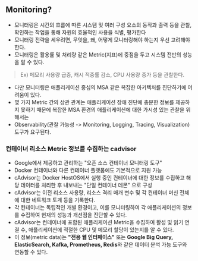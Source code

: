 ## Monitoring?
- 모니터링은 시간의 흐름에 따른 시스템 및 여러 구성 요소의 동작과 출력 등을 관찰, 확인하는 작업을 통해 자원의 효율적인 사용을 식별, 평가한다
- 모니터링 전략을 세우려면, 무엇을, 왜, 어떻게 모니터링해야 하는지 우선 고려해야 한다.
- 모니터링은 활용률 및 처리량 같은 Metric(지표)에 중점을 두고 시스템 전반의 성능을 알 수 있다.
> Ex) 메모리 사용량 급증, 캐시 적중률 감소, CPU 사용량 증가 등을 관찰한다.
- 다만 모니터링은 애플리케이션 중심의 MSA 같은 복잡한 아키텍처를 진단하기에 어려움이 있다.
- 몇 가지 Metric 간의 상관 관계는 애플리케이션 장애 진단에 충분한 정보를 제공하지 못하기 때문에 복잡한 MSA 환경의 애플리케이션에 대한 가시성 있는 관찰을 위해서는
- Observability(관찰 가능성 -> Monitoring, Logging, Tracing, Visualization) 도구가 요구된다.

### 컨테이너 리소스 Metric 정보를 수집하는 cadvisor
- Google에서 제공하고 관리하는 "오픈 소스 컨테이너 모니터링 도구"
- Docker 컨테이너와 다른 컨테이너 플랫폼에도 기본적으로 지원 가능
- cAdvisor는 Docker HostOS에서 실행 중인 컨테이너에 대한 정보를 수집하고 해당 데이터를 처리한 후 내보내는 "단일 컨테이너 데몬" 으로 구성
- cAdvisor는 이전 리소스 사용량, 리소스 격리 매개 변수 및 각 컨테이너 머신 전체에 대한 네트워크 토계 등을 기록한다.
- 각 컨테이너는 독립적인 개별 환경이고, 이를 모니터링하여 각 애플리케이션의 정보를 수집하여 현재의 성능과 개선점을 진단할 수 있다.
- cAdvisor는 컨테이너에 포함된 애플리케이션 Metric을 수집하여 활성 및 읽기 연결 수, 애플리케이션에 적절한 CPU 및 메모리 할당이 있는지를 알 수 있다.
- 이 정보(metric data)는 **"전용 웹 인터페이스"** 또는 **Google Big Query, ElasticSearch, Kafka, Prometheus, Redis**와 같은 데이터 분석 가능 도구와 연동할 수 있다.
